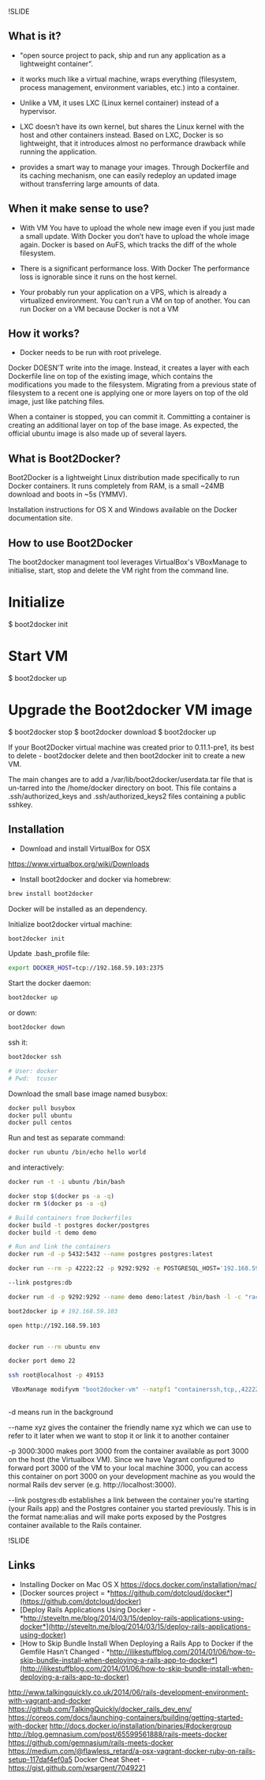 !SLIDE

## What is it?

* "open source project to pack, ship and run any application as a lightweight container”. 
 
* it works much like a virtual machine, wraps everything (filesystem, process management, environment variables, etc.) 
into a container. 

* Unlike a VM, it uses LXC (Linux kernel container) instead of a hypervisor. 

* LXC doesn’t have its own kernel, but shares the Linux kernel with the host and other containers instead. Based on LXC, 
Docker is so lightweight, that it introduces almost no performance drawback while running the application.

* provides a smart way to manage your images. Through Dockerfile and its caching mechanism, one can easily redeploy 
an updated image without transferring large amounts of data.


## When it make sense to use?

* With VM You have to upload the whole new image even if you just made a small update. With Docker
you don’t have to upload the whole image again. Docker is based on AuFS, which tracks the diff of the whole filesystem.

* There is a significant performance loss. With Docker The performance loss is ignorable since it runs on the host kernel.

* Your probably run your application on a VPS, which is already a virtualized environment. 
You can’t run a VM on top of another. You can run Docker on a VM because Docker is not a VM

## How it works?

* Docker needs to be run with root privelege.

Docker DOESN’T write into the image. Instead, it creates a layer with each Dockerfile line on top of the existing image, 
which contains the modifications you made to the filesystem. Migrating from a previous state of filesystem to 
a recent one is applying one or more layers on top of the old image, just like patching files.

When a container is stopped, you can commit it. Committing a container is creating an additional layer on top 
of the base image. As expected, the official ubuntu image is also made up of several layers.

## What is Boot2Docker?

Boot2Docker is a lightweight Linux distribution made specifically to run Docker containers. It runs 
completely from RAM, is a small ~24MB download and boots in ~5s (YMMV).

Installation instructions for OS X and Windows available on the Docker documentation site.

## How to use Boot2Docker

The boot2docker managment tool leverages VirtualBox's VBoxManage to initialise, start, stop and delete 
the VM right from the command line.

# Initialize

$ boot2docker init

# Start VM

$ boot2docker up

# Upgrade the Boot2docker VM image

$ boot2docker stop
$ boot2docker download
$ boot2docker up

If your Boot2Docker virtual machine was created prior to 0.11.1-pre1, its best to delete - 
boot2docker delete and then boot2docker init to create a new VM.

The main changes are to add a /var/lib/boot2docker/userdata.tar file that is un-tarred 
into the /home/docker directory on boot. This file contains a .ssh/authorized_keys and .ssh/authorized_keys2 
files containing a public sshkey.

## Installation

* Download and install VirtualBox for OSX

https://www.virtualbox.org/wiki/Downloads

* Install boot2docker and docker via homebrew:

```bash
brew install boot2docker
```
Docker will be installed as an dependency.

Initialize boot2docker virtual machine:

```bash
boot2docker init
```

Update .bash_profile file:


```bash
export DOCKER_HOST=tcp://192.168.59.103:2375
```

Start the docker daemon:

```bash
boot2docker up
```

or down:

```bash
boot2docker down
```

ssh it:

```bash
boot2docker ssh

# User: docker
# Pwd:  tcuser
```

Download the small base image named busybox:

```bash
docker pull busybox
docker pull ubuntu
docker pull centos
```

Run and test as separate command:

```bash
docker run ubuntu /bin/echo hello world
```

and interactively:


```bash
docker run -t -i ubuntu /bin/bash
```

```bash
docker stop $(docker ps -a -q)
docker rm $(docker ps -a -q)

# Build containers from Dockerfiles
docker build -t postgres docker/postgres
docker build -t demo demo

# Run and link the containers
docker run -d -p 5432:5432 --name postgres postgres:latest

docker run --rm -p 42222:22 -p 9292:9292 -e POSTGRESQL_HOST='192.168.59.103' --name demo demo:latest /bin/bash -l -c "rackup"

--link postgres:db

docker run -d -p 9292:9292 --name demo demo:latest /bin/bash -l -c "rackup"
``` 
 
```bash
boot2docker ip # 192.168.59.103

open http://192.168.59.103


docker run --rm ubuntu env

docker port demo 22

ssh root@localhost -p 49153

 VBoxManage modifyvm "boot2docker-vm" --natpf1 "containerssh,tcp,,42222,,42222"
 
```



-d means run in the background

--name xyz gives the container the friendly name xyz which we can use to refer to it later when we want to 
stop it or link it to another container

-p 3000:3000 makes port 3000 from the container available as port 3000 on the host (the Virtualbox VM). Since we have Vagrant configured to forward port 3000 of the VM to your local machine 3000, you can access this container on port 3000 on your development machine as you would the normal Rails dev server (e.g. http://localhost:3000).

--link postgres:db establishes a link between the container you're starting (your Rails app) and the 
Postgres container you started previously. This is in the format name:alias and will make ports exposed by the 
Postgres container available to the Rails container.



!SLIDE

## Links

* Installing Docker on Mac OS X https://docs.docker.com/installation/mac/
* [Docker sources project = *https://github.com/dotcloud/docker*](https://github.com/dotcloud/docker)
* [Deploy Rails Applications Using Docker - *http://steveltn.me/blog/2014/03/15/deploy-rails-applications-using-docker*](http://steveltn.me/blog/2014/03/15/deploy-rails-applications-using-docker)
* [How to Skip Bundle Install When Deploying a Rails App to Docker if the Gemfile Hasn’t Changed - *http://ilikestuffblog.com/2014/01/06/how-to-skip-bundle-install-when-deploying-a-rails-app-to-docker*](http://ilikestuffblog.com/2014/01/06/how-to-skip-bundle-install-when-deploying-a-rails-app-to-docker)


http://www.talkingquickly.co.uk/2014/06/rails-development-environment-with-vagrant-and-docker
https://github.com/TalkingQuickly/docker_rails_dev_env/
https://coreos.com/docs/launching-containers/building/getting-started-with-docker
http://docs.docker.io/installation/binaries/#dockergroup
http://blog.gemnasium.com/post/65599561888/rails-meets-docker
https://github.com/gemnasium/rails-meets-docker
https://medium.com/@flawless_retard/a-osx-vagrant-docker-ruby-on-rails-setup-117daf4ef0a5
Docker Cheat Sheet - https://gist.github.com/wsargent/7049221

